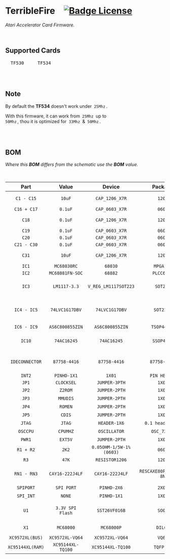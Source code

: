 
# TerribleFire   [![Badge License]][License]

*Atari Accelerator Card Firmware.*

<br>

## Supported Cards

<kbd>  TF530  </kbd>  <kbd>  TF534  </kbd>

<br>
<br>

## Note

By default the **TF534** doesn't work under  `25Mhz` .

With this firmware, it can work from  `25Mhz`  up to <br>
`50Mhz` , thou it is optimized for  `33Mhz`  &  `50Mhz` .

<br>
<br>

## BOM

*Where this* ***BOM*** *differs from the schematic use the* ***BOM*** *value.*

<br>

|       Part       |       Value       |         Device          |        Package         |            Description            |
|:----------------:|:-----------------:|:-----------------------:|:----------------------:|:---------------------------------:|
| `C1 - C15`       | `10uF`            | `CAP_1206_X7R`          | `1206`                 |  Ceramic Capacitors               |
| `C16 + C17`      | `0.1uF`           | `CAP_0603_X7R`          | `0603`                 | `CAP-00810`                       |
| `C18`            | `0.1uF`           | `CAP_1206_X7R`          | `1206`                 |  Ceramic Capacitors               |
| `C19`            | `0.1uF`           | `CAP_0603_X7R`          | `0603`                 |                                   |
| `C20`            | `0.1uF`           | `CAP_0603_X7R`          | `0603`                 | `CAP-00810`                       |
| `C21 - C30`      | `0.1uF`           | `CAP_0603_X7R`          | `0603`                 |                                   |
| `C31`            | `10uF`            | `CAP_1206_X7R`          | `1206`                 |  Ceramic Capacitors               |
| `IC1`            | `MC68030RC`       | `68030`                 | `MPGA128`              | `MOTOROLA`                        |
| `IC2`            | `MC68881FN-SOC`   | `68882`                 | `PLCC68-S`             | `unknown`                         |
| `IC3`            | `LM1117-3.3`      | `V_REG_LM1117SOT223`    | `SOT223`               | Voltage Regulator `LM1117`        |
| `IC4 - IC5`      | `74LVC1G17DBV`    | `74LVC1G17DBV`          | `SOT23-5`              |  Single Schmitt-Trigger Buffer    |
| `IC6 - IC9`      | `AS6C800855ZIN`   | `AS6C800855ZIN`         | `TSOP44-II`            |                                   |
| `IC10`           | `74AC16245`       | `74AC16245`             | `SSOP48DL`             | `16-bit` \| `3-state` \|BUS Transceiver |
| `IDECONNECTOR`   | `87758-4416`      | `87758-4416`            | `87758-4416`           | `44 Pin` \| `2mm` \| Dual Row HDR |
| `INT2`           | `PINHD-1X1`       | `1X01`                  | `PIN HEADER`           |                                   |
| `JP1`            | `CLOCKSEL`        | `JUMPER-3PTH`           | `1X03`                 |                                   |
| `JP2`            | `Z2ROM`           | `JUMPER-2PTH`           | `1X02`                 |  Jumper                           |
| `JP3`            | `MMUDIS`          | `JUMPER-2PTH`           | `1X02`                 |  Jumper                           |
| `JP4`            | `ROMEN`           | `JUMPER-2PTH`           | `1X02`                 |  Jumper                           |
| `JP5`            | `CDIS`            | `JUMPER-2PTH`           | `1X02`                 |  Jumper                           |
| `JTAG`           | `JTAG`            | `HEADER-1X6`            | `0.1 header x 6`       |  Pin Header                       |
| `OSCCPU`         | `CPUMHZ`          | `OSCILLATOR`            | `OSC_7X5MM`            |  Oscillators                      |
| `PWR1`           | `EXT5V`           | `JUMPER-2PTH`           | `1X02`                 |  Jumper                           |
| `R1 + R2`        | `2K2`             | `0.05OHM-1/5W-1%(0603)` | `0603`                 | `RES-12535`                       |
| `R3`             | `47K`             | `RESISTOR1206`          | `1206`                 |  Resistors                        |
| `RN1 - RN3`      | `CAY16-222J4LF`   | `CAY16-222J4LF`         | `RESCAXE80P320X160-8N` | Res Thick Film Array `2.2KΩ`      |
| `SPIPORT`        | `SPI PORT`        | `PINHD-2X6`             | `2X06`                 |  Pin Header                       |
| `SPI_INT`        | `NONE`            | `PINHD-1X1`             | `1X01`                 |  Pin Header                       |
| `U1`             | `3.3V SPI Flash`  | `SST26VF016B`           | `SO08`                 | `32M` Serial Flash Memory         |
| `X1`             | `MC68000`         | `MC68000P`              | `DIL64`                | `68xxx` Processor                 |
| `XC9572XL(BUS)`  | `XC9572XL-VQ64`   | `XC9572XL-VQ64`         | `VQ64`                 |                                   |
| `XC95144XL(RAM)` | `XC95144XL-TQ100` | `XC95144XL-TQ100`       | `TQFP100`              |                                   |

<br>


<!----------------------------------------------------------------------------->

[Badge License]: https://img.shields.io/badge/License-GPL_2-blue.svg?style=for-the-badge

[License]: LICENSE